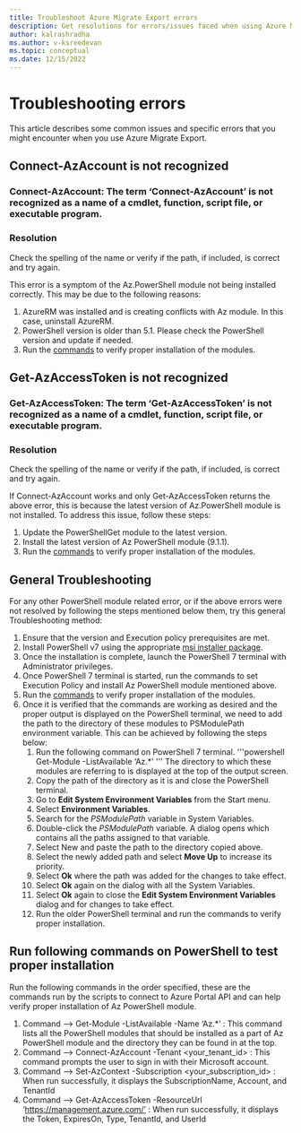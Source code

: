 ```yaml
---
title: Troubleshoot Azure Migrate Export errors
description: Get resolutions for errors/issues faced when using Azure Migrate Export.
author: kalrashradha
ms.author: v-ksreedevan
ms.topic: conceptual
ms.date: 12/15/2022
---
```


# Troubleshooting errors

This article describes some common issues and specific errors that you might encounter when you use Azure Migrate Export.

## Connect-AzAccount is not recognized

### Connect-AzAccount: The term ‘Connect-AzAccount’ is not recognized as a name of a cmdlet, function, script file, or executable program. 
### Resolution
Check the spelling of the name or verify if the path, if included, is correct and try again. 

This error is a symptom of the Az.PowerShell module not being installed correctly. This may be due to the following reasons: 
1. AzureRM was installed and is creating conflicts with Az module. In this case, uninstall AzureRM. 
2. PowerShell version is older than 5.1. Please check the PowerShell version and update if needed. 
3. Run the [commands](README.md#run-following-commands-on-powershell-to-test-proper-installation) to verify proper installation of the modules. 

## Get-AzAccessToken is not recognized

### Get-AzAccessToken: The term ‘Get-AzAccessToken’ is not recognized as a name of a cmdlet, function, script file, or executable program. 
### Resolution
Check the spelling of the name or verify if the path, if included, is correct and try again. 

If Connect-AzAccount works and only Get-AzAccessToken returns the above error, this is because the latest version of Az.PowerShell module is not installed. To address this issue, follow these steps: 
  1. Update the PowerShellGet module to the latest version. 
  2. Install the latest version of Az PowerShell module (9.1.1). 
  3. Run the [commands](README.md#run-following-commands-on-powershell-to-test-proper-installation) to verify proper installation of the modules.  

## General Troubleshooting 

For any other PowerShell module related error, or if the above errors were not resolved by following the steps mentioned below them, try this general Troubleshooting method: 
1. Ensure that the version and Execution policy prerequisites are met.
2. Install PowerShell v7 using the appropriate [msi installer package](https://learn.microsoft.com/en-us/powershell/scripting/install/installing-powershell-on-windows?view=powershell-7.3#installing-the-msi-package).
3. Once the installation is complete, launch the PowerShell 7 terminal with Administrator privileges. 
4. Once PowerShell 7 terminal is started, run the commands to set Execution Policy and install Az PowerShell module mentioned above. 
5. Run the [commands](README.md#run-following-commands-on-powershell-to-test-proper-installation) to verify proper installation of the modules.  
6. Once it is verified that the commands are working as desired and the proper output is displayed on the PowerShell terminal, we need to add the path to the directory of these modules to PSModulePath environment variable. This can be achieved by following the steps below: 
   1. Run the following command on PowerShell 7 terminal. 
      '''powershell
      Get-Module -ListAvailable ‘Az.*’
      '''
      The directory to which these modules are referring to is displayed at the top of the output screen. 
   2. Copy the path of the directory as it is and close the PowerShell terminal. 
   3. Go to **Edit System Environment Variables** from the Start menu. 
   4. Select **Environment Variables**.
   5. Search for the *PSModulePath* variable in System Variables. 
   6. Double-click the *PSModulePath* variable. A dialog opens which contains all the paths assigned to that variable. 
   7. Select New and paste the path to the directory copied above. 
   8. Select the newly added path and select **Move Up** to increase its priority. 
   9. Select **Ok** where the path was added for the changes to take effect. 
   10. Select **Ok** again on the dialog with all the System Variables. 
   11. Select **Ok** again to close the **Edit System Environment Variables** dialog and for changes to take effect. 
   12. Run the older PowerShell terminal and run the commands to verify proper installation. 

## Run following commands on PowerShell to test proper installation 
Run the following commands in the order specified, these are the commands run by the scripts to connect to Azure Portal API and can help verify proper installation of Az PowerShell module. 
1.	Command –> Get-Module -ListAvailable -Name ‘Az.*’ : This command lists all the PowerShell modules that should be installed as a part of Az PowerShell module and the directory they can be found in at the top. 
2.	Command –> Connect-AzAccount -Tenant <your_tenant_id> : This command prompts the user to sign in with their Microsoft account. 
3.	Command –> Set-AzContext -Subscription <your_subscription_id> : When run successfully, it displays the SubscriptionName, Account, and TenantId 
4.	Command –> Get-AzAccessToken -ResourceUrl ‘https://management.azure.com/’ : When run successfully, it displays the Token, ExpiresOn, Type, TenantId, and UserId 